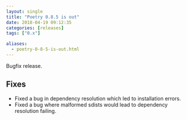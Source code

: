 ```yaml
---
layout: single
title: "Poetry 0.8.5 is out"
date: 2018-04-19 09:12:35
categories: [releases]
tags: ["0.x"]

aliases:
  - poetry-0-8-5-is-out.html
---
```


Bugfix release.

## Fixes

- Fixed a bug in dependency resolution which led to installation errors.
- Fixed a bug where malformed sdists would lead to dependency resolution failing.
